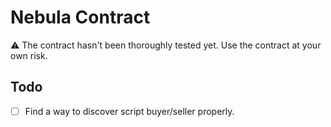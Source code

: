 # Nebula Contract

⚠️ The contract hasn't been thoroughly tested yet. Use the contract at your own
risk.

## Todo

- [ ] Find a way to discover script buyer/seller properly.